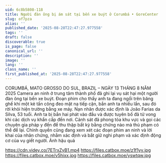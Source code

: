 ```yaml
---
uid: 6c8b5808-118
title: Người đàn ông bị ám sát tại bến xe buýt ở Corumbá • GoreCenter
slug: of7pza
alias: ''
published_date: '2025-08-28T22:47:27.977558'
tags: ''
draft: false
discoverable: true
is_page: false
canonical_url: ''
description: ''
image: ''
lang: ''
class_name: ''
first_published_at: '2025-08-28T22:47:27.977558'
---
```


CORUMBÁ, MATO GROSSO DO SUL, BRAZIL – NGÀY 13 THÁNG 8 NĂM 2025 Camera an ninh ở trung tâm thành phố đã ghi lại vụ sát hại một người đàn ông tại bến xe buýt. Đoạn phim cho thấy anh ta đang ngồi trên băng ghế khi một kẻ tấn công đeo mặt nạ tiếp cận, bắn anh ta nhiều lần, sau đó rời khỏi hiện trường bằng xe máy. Nạn nhân được xác định là João Farias da Silva, 53 tuổi. Anh ta bị bắn hai phát vào đầu và được tuyên bố đã tử vong khi các dịch vụ khẩn cấp đến nơi. Cảnh sát đã phong tỏa khu vực và gọi các chuyên gia pháp y đến để thu thập bất kỳ bằng chứng nào mà thủ phạm có thể để lại. Chính quyền cũng đang xem xét các đoạn phim an ninh và lời khai của nhân chứng, nhằm xác định và bắt giữ nghi phạm và xác định động cơ của vụ giết người. Ảnh hậu quả

https://cdn.videy.co/7ETrxZyB1.mp4
https://files.catbox.moe/z1f1yv.jpg
https://files.catbox.moe/v5hixx.jpg
https://files.catbox.moe/yswtqw.jpg